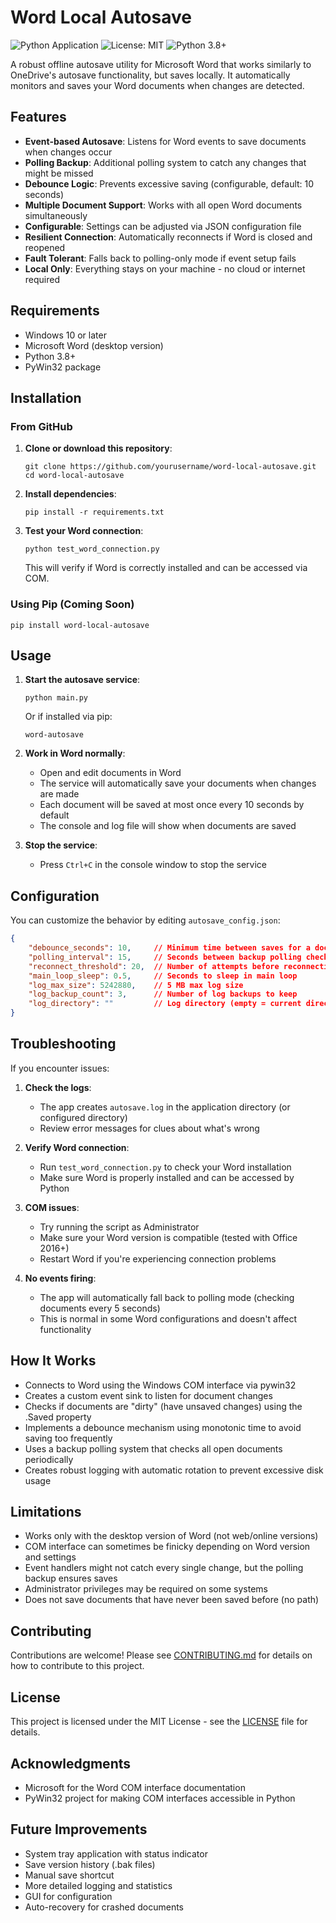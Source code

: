 # Word Local Autosave

![Python Application](https://github.com/yourusername/word-local-autosave/workflows/Python%20Application/badge.svg)
![License: MIT](https://img.shields.io/badge/License-MIT-yellow.svg)
![Python 3.8+](https://img.shields.io/badge/python-3.8+-blue.svg)

A robust offline autosave utility for Microsoft Word that works similarly to OneDrive's autosave functionality, but saves locally. It automatically monitors and saves your Word documents when changes are detected.

## Features

- **Event-based Autosave**: Listens for Word events to save documents when changes occur
- **Polling Backup**: Additional polling system to catch any changes that might be missed
- **Debounce Logic**: Prevents excessive saving (configurable, default: 10 seconds)
- **Multiple Document Support**: Works with all open Word documents simultaneously
- **Configurable**: Settings can be adjusted via JSON configuration file
- **Resilient Connection**: Automatically reconnects if Word is closed and reopened
- **Fault Tolerant**: Falls back to polling-only mode if event setup fails
- **Local Only**: Everything stays on your machine - no cloud or internet required

## Requirements

- Windows 10 or later
- Microsoft Word (desktop version)
- Python 3.8+ 
- PyWin32 package

## Installation

### From GitHub

1. **Clone or download this repository**:
   ```
   git clone https://github.com/yourusername/word-local-autosave.git
   cd word-local-autosave
   ```

2. **Install dependencies**:
   ```
   pip install -r requirements.txt
   ```

3. **Test your Word connection**:
   ```
   python test_word_connection.py
   ```
   This will verify if Word is correctly installed and can be accessed via COM.

### Using Pip (Coming Soon)

```
pip install word-local-autosave
```

## Usage

1. **Start the autosave service**:
   ```
   python main.py
   ```
   Or if installed via pip:
   ```
   word-autosave
   ```

2. **Work in Word normally**:
   - Open and edit documents in Word
   - The service will automatically save your documents when changes are made
   - Each document will be saved at most once every 10 seconds by default
   - The console and log file will show when documents are saved

3. **Stop the service**:
   - Press `Ctrl+C` in the console window to stop the service

## Configuration

You can customize the behavior by editing `autosave_config.json`:

```json
{
    "debounce_seconds": 10,     // Minimum time between saves for a document
    "polling_interval": 15,     // Seconds between backup polling checks
    "reconnect_threshold": 20,  // Number of attempts before reconnecting
    "main_loop_sleep": 0.5,     // Seconds to sleep in main loop
    "log_max_size": 5242880,    // 5 MB max log size
    "log_backup_count": 3,      // Number of log backups to keep
    "log_directory": ""         // Log directory (empty = current directory)
}
```

## Troubleshooting

If you encounter issues:

1. **Check the logs**:
   - The app creates `autosave.log` in the application directory (or configured directory)
   - Review error messages for clues about what's wrong

2. **Verify Word connection**:
   - Run `test_word_connection.py` to check your Word installation
   - Make sure Word is properly installed and can be accessed by Python

3. **COM issues**:
   - Try running the script as Administrator
   - Make sure your Word version is compatible (tested with Office 2016+)
   - Restart Word if you're experiencing connection problems

4. **No events firing**:
   - The app will automatically fall back to polling mode (checking documents every 5 seconds)
   - This is normal in some Word configurations and doesn't affect functionality

## How It Works

- Connects to Word using the Windows COM interface via pywin32
- Creates a custom event sink to listen for document changes
- Checks if documents are "dirty" (have unsaved changes) using the .Saved property
- Implements a debounce mechanism using monotonic time to avoid saving too frequently
- Uses a backup polling system that checks all open documents periodically
- Creates robust logging with automatic rotation to prevent excessive disk usage

## Limitations

- Works only with the desktop version of Word (not web/online versions)
- COM interface can sometimes be finicky depending on Word version and settings
- Event handlers might not catch every single change, but the polling backup ensures saves
- Administrator privileges may be required on some systems
- Does not save documents that have never been saved before (no path)

## Contributing

Contributions are welcome! Please see [CONTRIBUTING.md](CONTRIBUTING.md) for details on how to contribute to this project.

## License

This project is licensed under the MIT License - see the [LICENSE](LICENSE) file for details.

## Acknowledgments

- Microsoft for the Word COM interface documentation
- PyWin32 project for making COM interfaces accessible in Python

## Future Improvements

- System tray application with status indicator
- Save version history (.bak files) 
- Manual save shortcut
- More detailed logging and statistics
- GUI for configuration
- Auto-recovery for crashed documents
